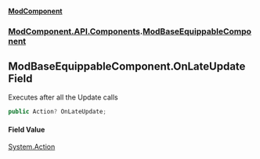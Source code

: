 #### [ModComponent](index.md 'index')
### [ModComponent.API.Components](index.md#ModComponent.API.Components 'ModComponent.API.Components').[ModBaseEquippableComponent](ModBaseEquippableComponent.md 'ModComponent.API.Components.ModBaseEquippableComponent')

## ModBaseEquippableComponent.OnLateUpdate Field

Executes after all the Update calls

```csharp
public Action? OnLateUpdate;
```

#### Field Value
[System.Action](https://docs.microsoft.com/en-us/dotnet/api/System.Action 'System.Action')